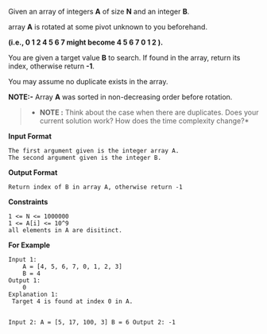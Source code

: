 <div class="markdown-content" id="problem-content">
<p>Given an array of integers <strong>A</strong> of size <strong>N</strong> and an integer <strong>B</strong>.</p>
<p>array <strong>A</strong> is rotated at some pivot unknown to you beforehand.</p>
<p><strong>(i.e., 0 1 2 4 5 6 7  might become 4 5 6 7 0 1 2 ).</strong></p>
<p>You are given a target value <strong>B</strong> to search. If found in the array, return its index, otherwise return <strong>-1</strong>.</p>
<p>You may assume no duplicate exists in the array.</p>
<p><strong>NOTE:-</strong> Array <strong>A</strong> was sorted in non-decreasing order before rotation.</p>
<blockquote>
<ul>
<li><strong>NOTE :</strong> Think about the case when there are duplicates. Does your current solution work? How does the time complexity change?*</li>
</ul>
</blockquote>
<p><strong>Input Format</strong></p>
<div class="highlighter-rouge"><pre class="highlight"><code>The first argument given is the integer array A.
The second argument given is the integer B.
</code></pre>
</div>
<p><strong>Output Format</strong></p>
<div class="highlighter-rouge"><pre class="highlight"><code>Return index of B in array A, otherwise return -1
</code></pre>
</div>
<p><strong>Constraints</strong></p>
<div class="highlighter-rouge"><pre class="highlight"><code>1 &lt;= N &lt;= 1000000
1 &lt;= A[i] &lt;= 10^9
all elements in A are disitinct.
</code></pre>
</div>
<p><strong>For Example</strong></p>
<div class="highlighter-rouge"><pre class="highlight"><code>Input 1:
    A = [4, 5, 6, 7, 0, 1, 2, 3]
    B = 4
Output 1:
    0
Explanation 1:
 Target 4 is found at index 0 in A.


Input 2:
    A = [5, 17, 100, 3]
    B = 6
Output 2:
    -1
</code></pre>
</div>

</div>